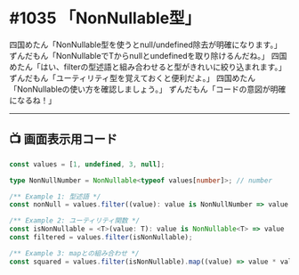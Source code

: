 # #1035 「NonNullable型」

四国めたん「NonNullable型を使うとnull/undefined除去が明確になります。」
ずんだもん「NonNullable<T>でTからnullとundefinedを取り除けるんだね。」
四国めたん「はい、filterの型述語と組み合わせると型がきれいに絞り込まれます。」
ずんだもん「ユーティリティ型を覚えておくと便利だよ。」
四国めたん「NonNullableの使い方を確認しましょう。」
ずんだもん「コードの意図が明確になるね！」

---

## 📺 画面表示用コード

```typescript
const values = [1, undefined, 3, null];

type NonNullNumber = NonNullable<typeof values[number]>; // number

/** Example 1: 型述語 */
const nonNull = values.filter((value): value is NonNullNumber => value != null);

/** Example 2: ユーティリティ関数 */
const isNonNullable = <T>(value: T): value is NonNullable<T> => value != null;
const filtered = values.filter(isNonNullable);

/** Example 3: mapとの組み合わせ */
const squared = values.filter(isNonNullable).map((value) => value * value);
```

